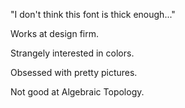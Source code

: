 "I don't think this font is thick enough..."

Works at design firm. 

Strangely interested in colors.

Obsessed with pretty pictures.

Not good at Algebraic Topology.
